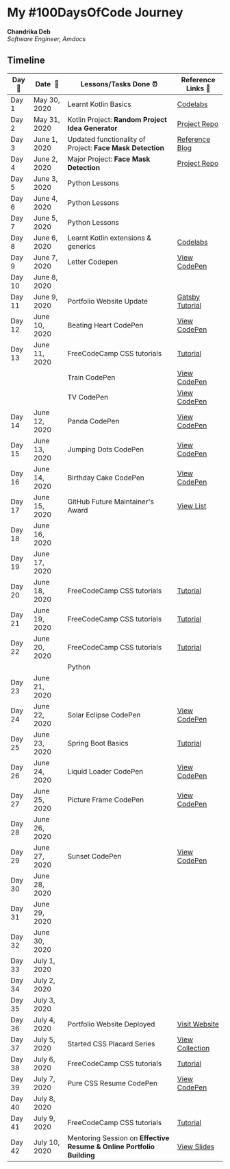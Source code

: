 # My #100DaysOfCode Journey

**Chandrika Deb**  
*Software Engineer, Amdocs* 

## Timeline

**Day :pushpin:**|**Date &nbsp;:calendar:**|**Lessons/Tasks Done :alarm_clock:**| **Reference Links :link:**|
|-----|------------|----------------------|---------------------------------|
|Day 1|May 30, 2020| Learnt Kotlin Basics | [Codelabs](https://developer.android.com/courses/kotlin-bootcamp/overview)|
|Day 2|May 31, 2020| Kotlin Project: **Random Project Idea Generator** | [Project Repo](https://github.com/chandrikadeb7/Random-ProjectIdeaGenerator)|
|Day 3|June 1, 2020| Updated functionality of Project: **Face Mask Detection** | [Reference Blog](https://www.pyimagesearch.com/2020/05/04/covid-19-face-mask-detector-with-opencv-keras-tensorflow-and-deep-learning/)|
|Day 4|June 2, 2020| Major Project: **Face Mask Detection** | [Project Repo](https://github.com/chandrikadeb7/Face-Mask-Detection)|
|Day 5|June 3, 2020| Python Lessons | |
|Day 6|June 4, 2020| Python Lessons | |
|Day 7|June 5, 2020| Python Lessons | |
|Day 8|June 6, 2020| Learnt Kotlin extensions & generics | [Codelabs](https://developer.android.com/courses/kotlin-bootcamp/overview)|
|Day 9|June 7, 2020| Letter Codepen | [View CodePen](https://codepen.io/chandrikadeb7/full/NWGgWNv)|
|Day 10|June 8, 2020|  | |
|Day 11|June 9, 2020| Portfolio Website Update | [Gatsby Tutorial](https://www.gatsbyjs.org/tutorial/)|
|Day 12|June 10, 2020| Beating Heart CodePen | [View CodePen](https://codepen.io/chandrikadeb7/full/yLYXBVg)|
|Day 13|June 11, 2020| FreeCodeCamp CSS tutorials | [Tutorial](https://www.freecodecamp.org/learn/)|
|||Train CodePen| [View CodePen](https://codepen.io/chandrikadeb7/full/LYGNNdo)|
|||TV CodePen| [View CodePen](https://codepen.io/chandrikadeb7/full/RwraKxV)|
|Day 14|June 12, 2020| Panda CodePen | [View CodePen](https://codepen.io/chandrikadeb7/full/JjGXZZx)|
|Day 15|June 13, 2020| Jumping Dots CodePen | [View CodePen](https://codepen.io/chandrikadeb7/full/qBbNRvb)|
|Day 16|June 14, 2020| Birthday Cake CodePen | [View CodePen](https://codepen.io/chandrikadeb7/full/MWKePJJ)|
|Day 17|June 15, 2020| GitHub Future Maintainer's Award | [View List](https://drive.google.com/file/d/1Rf9qwGklmIeM8R1yR20SiiAAo5Ntv19M/view?usp=sharing)|
|Day 18|June 16, 2020|  | |
|Day 19|June 17, 2020|  | |
|Day 20|June 18, 2020| FreeCodeCamp CSS tutorials | [Tutorial](https://www.freecodecamp.org/learn/)|
|Day 21|June 19, 2020| FreeCodeCamp CSS tutorials | [Tutorial](https://www.freecodecamp.org/learn/)|
|Day 22|June 20, 2020| FreeCodeCamp CSS tutorials | [Tutorial](https://www.freecodecamp.org/learn/)|
||| Python | |
|Day 23|June 21, 2020|  | |                     
|Day 24|June 22, 2020| Solar Eclipse CodePen | [View CodePen](https://codepen.io/chandrikadeb7/full/rNxyZaJ)|   
|Day 25|June 23, 2020| Spring Boot Basics | [Tutorial](https://www.youtube.com/channel/UCYt1sfh5464XaDBH0oH_o7Q)|
|Day 26|June 24, 2020| Liquid Loader CodePen | [View CodePen](https://codepen.io/chandrikadeb7/full/eYJRZXw)|
|Day 27|June 25, 2020| Picture Frame CodePen | [View CodePen](https://codepen.io/chandrikadeb7/full/qBbjQqq)|
|Day 28|June 26, 2020|  | | 
|Day 29|June 27, 2020| Sunset CodePen | [View CodePen](https://codepen.io/chandrikadeb7/full/QWyMOvJ)|
|Day 30|June 28, 2020|  | | 
|Day 31|June 29, 2020|  | | 
|Day 32|June 30, 2020|  | | 
|Day 33|July 1, 2020|  | | 
|Day 34|July 2, 2020|  | | 
|Day 35|July 3, 2020|  | | 
|Day 36|July 4, 2020| Portfolio Website Deployed | [Visit Website](https://chandrikadeb7.github.io/)|
|Day 37|July 5, 2020| Started CSS Placard Series | [View Collection](https://codepen.io/collection/DxypKO)|
|Day 38|July 6, 2020| FreeCodeCamp CSS tutorials | [Tutorial](https://www.freecodecamp.org/learn/)|
|Day 39|July 7, 2020| Pure CSS Resume CodePen | [View CodePen](https://codepen.io/chandrikadeb7/full/jOWzPNd)|
|Day 40|July 8, 2020|  | | 
|Day 41|July 9, 2020| FreeCodeCamp CSS tutorials | [Tutorial](https://www.freecodecamp.org/learn/)|
|Day 42|July 10, 2020| Mentoring Session on **Effective Resume & Online Portfolio Building** | [View Slides](https://docs.google.com/presentation/d/1lWUtSAJx4Bl46Vrtt28Gn_SlRdGsO7JFZtbNIe3CX74/edit?usp=sharing)|


























